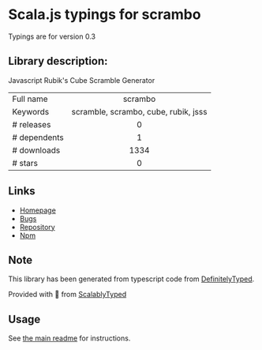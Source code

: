 
# Scala.js typings for scrambo

Typings are for version 0.3

## Library description:
Javascript Rubik's Cube Scramble Generator

|                    |                 |
| ------------------ | :-------------: |
| Full name          | scrambo |
| Keywords           | scramble, scrambo, cube, rubik, jsss |
| # releases         | 0 |
| # dependents       | 1 |
| # downloads        | 1334 |
| # stars            | 0 |

## Links
- [Homepage](https://github.com/nickcolley/scrambo)
- [Bugs](https://github.com/nickcolley/scrambo/issues)
- [Repository](https://github.com/nickcolley/scrambo)
- [Npm](https://www.npmjs.com/package/scrambo)
    


## Note
This library has been generated from typescript code from [DefinitelyTyped](https://definitelytyped.org).

Provided with :purple_heart: from [ScalablyTyped](https://github.com/oyvindberg/ScalablyTyped)

## Usage
See [the main readme](../../readme.md) for instructions.


